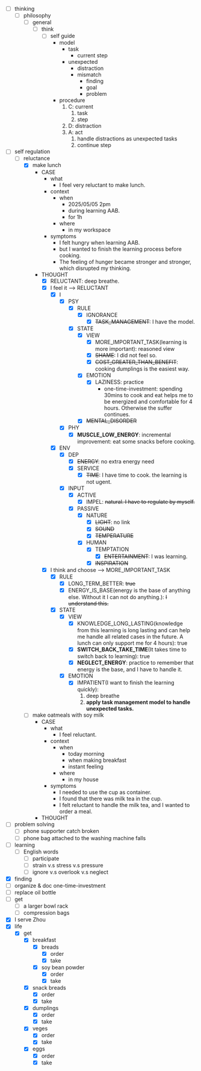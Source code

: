 - [ ] thinking
    - [ ] philosophy
        - [ ] general
            - [ ] think
                - [ ] self guide
                    - model
                        - task
                            - current step
                        - unexpected
                            - distraction
                            - mismatch
                                - finding
                                - goal
                                - problem
                    - procedure
                        1. C: current
                            1. task
                            2. step
                        2. D: distraction
                        3. A: act
                            1. handle distractions as unexpected tasks
                            2. continue step
- [ ] self regulation
    - [ ] reluctance
        - [x] make lunch
            - CASE
                - what
                    - I feel very reluctant to make lunch.
                - context
                    - when
                        - 2025/05/05 2pm
                        - during learning AAB.
                        - for 1h
                    - where
                        - in my workspace
                - symptoms
                    - I felt hungry when learning AAB.
                    - but I wanted to finish the learning process before cooking.
                    - The feeling of hunger became stronger and stronger, which disrupted my thinking.
            - THOUGHT
                - [x] RELUCTANT: deep breathe.
                - [x] I feel it --> RELUCTANT
                    - [x] I
                        - [x] PSY
                            - [x] RULE
                                - [x] IGNORANCE
                                    - [x] ~~TASK_MANAGEMENT~~: I have the model.
                            - [x] STATE
                                - [x] VIEW
                                    - [x] MORE_IMPORTANT_TASK(learning is more important): reasoned view
                                    - [x] ~~SHAME~~: I did not feel so.
                                    - [x] ~~COST_GREATER_THAN_BENEFIT~~: cooking dumplings is the easiest way.
                                - [x] EMOTION
                                    - [x] LAZINESS: practice
                                        - one-time-investment: spending 30mins to cook and eat helps me to be energized and comfortable for 4 hours. Otherwise the suffer continues.
                                - [x] ~~MENTAL_DISORDER~~
                        - [x] PHY
                            - [x] **MUSCLE_LOW_ENERGY**: incremental improvement: eat some snacks before cooking. 
                    - [x] ENV
                        - [x] DEP
                            - [x] ~~ENERGY~~: no extra energy need
                            - [x] SERVICE
                                - [x] ~~TIME~~: I have time to cook. the learning is not ugent. 
                        - [x] INPUT
                            - [x] ACTIVE
                                - [x] IMPEL: ~~natural. I have to regulate by myself.~~
                            - [x] PASSIVE
                                - [x] NATURE
                                    - [x] ~~LIGHT~~: no link
                                    - [x] ~~SOUND~~
                                    - [x] ~~TEMPERATURE~~
                                - [x] HUMAN
                                    - [x] TEMPTATION
                                        - [x] ~~ENTERTAINMENT~~: I was learning.
                                    - [x] ~~INSPIRATION~~
                - [x] I think and choose --> MORE_IMPORTANT_TASK
                    - [x] RULE
                        - [x] LONG_TERM_BETTER: ~~true~~
                        - [x] ENERGY_IS_BASE(energy is the base of anything else. Without it I can not do anything.): ~~I understand this.~~
                    - [x] STATE
                        - [x] VIEW
                            - [x] KNOWLEDGE_LONG_LASTING(knowledge from this learning is long lasting and can help me handle all related cases in the future. A lunch can only support me for 4 hours): true
                            - [x] **SWITCH_BACK_TAKE_TIME**(It takes time to switch back to learning): true
                            - [x] **NEGLECT_ENERGY**: practice to remember that energy is the base, and I have to handle it.
                        - [x] EMOTION
                            - [x] IMPATIENT(I want to finish the learning quickly):
                                1. deep breathe
                                2. **apply task management model to handle unexpected tasks.**
        - [ ] make oatmeals with soy milk
            - CASE
                - what
                    - I feel reluctant.
                - context
                    - when
                        - today morning
                        - when making breakfast
                        - instant feeling
                    - where
                        - in my house
                - symptoms
                    - I needed to use the cup as container.
                    - I found that there was milk tea in the cup.
                    - I felt reluctant to handle the milk tea, and I wanted to order a meal.
            - THOUGHT
- [ ] problem solving
    - [ ] phone supporter catch broken
    - [ ] phone bag attached to the washing machine falls
- [ ] learning
    - [ ] English words
        - [ ] participate
        - [ ] strain v.s stress v.s pressure
        - [ ] ignore v.s overlook v.s neglect
- [x] finding
- [ ] organize & doc one-time-investment
- [ ] replace oil bottle
- [ ] get
    - [ ] a larger bowl rack
    - [ ] compression bags
- [x] I serve Zhou
- [x] life
    - [x] get
        - [x] breakfast
            - [x] breads
                - [x] order
                - [x] take
            - [x] soy bean powder
                - [x] order
                - [x] take
        - [x] snack breads
            - [x] order
            - [x] take
        - [x] dumplings
            - [x] order
            - [x] take
        - [x] veges
            - [x] order
            - [x] take
        - [x] eggs    
            - [x] order
            - [x] take